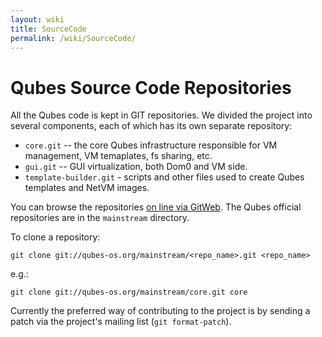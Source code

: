 ```yaml
---
layout: wiki
title: SourceCode
permalink: /wiki/SourceCode/
---
```


Qubes Source Code Repositories
==============================

All the Qubes code is kept in GIT repositories. We divided the project into several components, each of which has its own separate repository:

-   `core.git` -- the core Qubes infrastructure responsible for VM management, VM temaplates, fs sharing, etc.
-   `gui.git` -- GUI virtualization, both Dom0 and VM side.
-   `template-builder.git` - scripts and other files used to create Qubes templates and NetVM images.

You can browse the repositories [​on line via GitWeb](http://qubes-os.org/gitweb/). The Qubes official repositories are in the `mainstream` directory.

To clone a repository:

``` {.wiki}
git clone git://qubes-os.org/mainstream/<repo_name>.git <repo_name>
```

e.g.:

``` {.wiki}
git clone git://qubes-os.org/mainstream/core.git core
```

Currently the preferred way of contributing to the project is by sending a patch via the project's mailing list (`git format-patch`).
